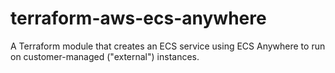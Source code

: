 # terraform-aws-ecs-anywhere
A Terraform module that creates an ECS service using ECS Anywhere to run on customer-managed ("external") instances.
